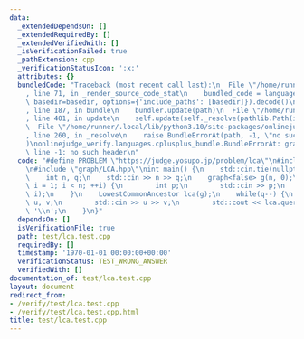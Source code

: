 ```yaml
---
data:
  _extendedDependsOn: []
  _extendedRequiredBy: []
  _extendedVerifiedWith: []
  _isVerificationFailed: true
  _pathExtension: cpp
  _verificationStatusIcon: ':x:'
  attributes: {}
  bundledCode: "Traceback (most recent call last):\n  File \"/home/runner/.local/lib/python3.10/site-packages/onlinejudge_verify/documentation/build.py\"\
    , line 71, in _render_source_code_stat\n    bundled_code = language.bundle(stat.path,\
    \ basedir=basedir, options={'include_paths': [basedir]}).decode()\n  File \"/home/runner/.local/lib/python3.10/site-packages/onlinejudge_verify/languages/cplusplus.py\"\
    , line 187, in bundle\n    bundler.update(path)\n  File \"/home/runner/.local/lib/python3.10/site-packages/onlinejudge_verify/languages/cplusplus_bundle.py\"\
    , line 401, in update\n    self.update(self._resolve(pathlib.Path(included), included_from=path))\n\
    \  File \"/home/runner/.local/lib/python3.10/site-packages/onlinejudge_verify/languages/cplusplus_bundle.py\"\
    , line 260, in _resolve\n    raise BundleErrorAt(path, -1, \"no such header\"\
    )\nonlinejudge_verify.languages.cplusplus_bundle.BundleErrorAt: graph/Graph.hpp:\
    \ line -1: no such header\n"
  code: "#define PROBLEM \"https://judge.yosupo.jp/problem/lca\"\n#include \"graph/Graph.hpp\"\
    \n#include \"graph/LCA.hpp\"\nint main() {\n    std::cin.tie(nullptr) -> sync_with_stdio(false);\n\
    \    int n, q;\n    std::cin >> n >> q;\n    graph<false> g(n, 0);\n    for(int\
    \ i = 1; i < n; ++i) {\n        int p;\n        std::cin >> p;\n        g.add(p,\
    \ i);\n    }\n    LowestCommonAncestor lca(g);\n    while(q--) {\n        int\
    \ u, v;\n        std::cin >> u >> v;\n        std::cout << lca.query(u, v) <<\
    \ '\\n';\n    }\n}"
  dependsOn: []
  isVerificationFile: true
  path: test/lca.test.cpp
  requiredBy: []
  timestamp: '1970-01-01 00:00:00+00:00'
  verificationStatus: TEST_WRONG_ANSWER
  verifiedWith: []
documentation_of: test/lca.test.cpp
layout: document
redirect_from:
- /verify/test/lca.test.cpp
- /verify/test/lca.test.cpp.html
title: test/lca.test.cpp
---
```

